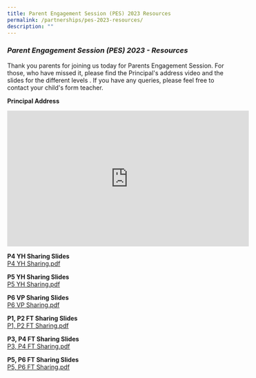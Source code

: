 ```yaml
---
title: Parent Engagement Session (PES) 2023 Resources
permalink: /partnerships/pes-2023-resources/
description: ""
---
```

### _Parent Engagement Session (PES) 2023 - Resources_

Thank you parents for joining us today  for Parents Engagement Session. For those, who have missed it, please find the Principal's address video and the slides for the different levels . If you have any queries, please feel free to contact your child's form teacher.

**Principal Address**<br>
<iframe width="560" height="315" src="https://www.youtube.com/embed/L5w4KVZ083o" title="YouTube video player" frameborder="0" allow="accelerometer; autoplay; clipboard-write; encrypted-media; gyroscope; picture-in-picture; web-share" allowfullscreen></iframe>

**P4 YH Sharing Slides**<br>
[P4 YH Sharing.pdf](/files/P4%20YH%20Sharing_01.pdf)

**P5 YH Sharing Slides**<br>
[P5 YH Sharing.pdf](/files/P5%20YH%20Sharing_01.pdf)

**P6 VP Sharing Slides**<br>
[P6 VP Sharing.pdf](/files/P6%20VP%20Sharing_01.pdf)

**P1, P2 FT Sharing Slides**<br>
[P1, P2 FT Sharing.pdf](/files/P1%20and%20P2%20FT%20Slides.pdf)

**P3, P4 FT Sharing Slides**<br>
[P3, P4 FT Sharing.pdf](/files/P3%20and%20P4%20FT%20Slides.pdf)

**P5, P6 FT Sharing Slides**<br>
[P5, P6 FT Sharing.pdf](/files/P5%20and%20P6%20FT%20Slides.pdf)